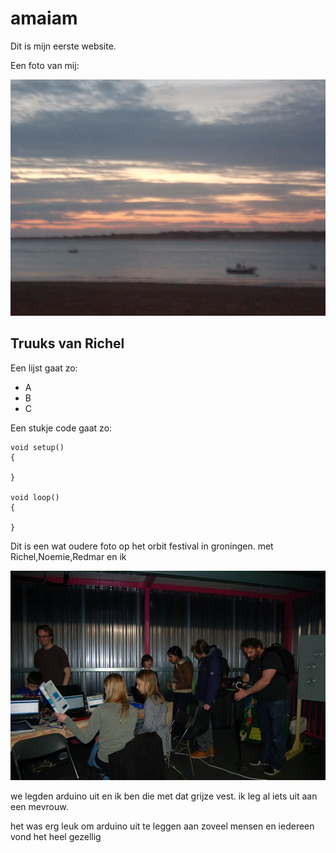 # amaiam


Dit is mijn eerste website.

Een foto van mij:

![Foto](zonsondergangSanlucarxcf.jpg)

## Truuks van Richel


Een lijst gaat zo:

 * A
 * B
 * C

Een stukje code gaat zo:

```
void setup() 
{

}

void loop()
{

}
```


Dit is een wat oudere foto op het orbit festival in groningen.
met Richel,Noemie,Redmar en ik



![foto](20151218OrbitFest.jpg)





we legden arduino uit en ik ben die met dat grijze vest.
ik leg al iets uit aan een mevrouw.

het was erg leuk om arduino uit te leggen aan zoveel mensen en iedereen vond het heel gezellig














